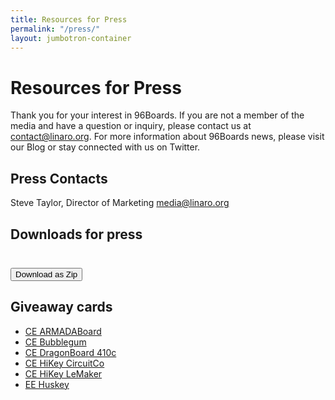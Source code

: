```yaml
---
title: Resources for Press
permalink: "/press/"
layout: jumbotron-container
---
```

# Resources for Press
Thank you for your interest in 96Boards.  If you are not a member of the media and have a question or inquiry, please contact us at [contact@linaro.org](mailto:contact@linaro.org). For more information about 96Boards news, please visit our Blog or stay connected with us on Twitter.

## Press Contacts
Steve Taylor, Director of Marketing media@linaro.org

## Downloads for press
<div class="container">
<div class="col-md-3">
    <img data-src="{% asset_path '96Boards-Logo-Consumer.png' %}" class="img-responsive lazyload"
    src="data:image/gif;base64,R0lGODlhAQABAAAAACH5BAEKAAEALAAAAAABAAEAAAICTAEAOw==" />
</div>
<div class="col-md-3">
    <img data-src="{% asset_path '96Boards-Logo-Enterprise.png' %}" class="img-responsive lazyload"
    src="data:image/gif;base64,R0lGODlhAQABAAAAACH5BAEKAAEALAAAAAABAAEAAAICTAEAOw==" />
</div>
<div class="col-md-3">
    <img data-src="{% asset_path '96Boards-Logo-Partner.png' %}" class="img-responsive lazyload"
    src="data:image/gif;base64,R0lGODlhAQABAAAAACH5BAEKAAEALAAAAAABAAEAAAICTAEAOw==" />
</div>
<div class="col-md-3">
    <img data-src="{% asset_path '96Boards-Logo-outline.png' %}" class="img-responsive lazyload"
    src="data:image/gif;base64,R0lGODlhAQABAAAAACH5BAEKAAEALAAAAAABAAEAAAICTAEAOw==" />
</div>
<div class="col-md-3">
    <img data-src="{% asset_path '96Boards-Logo-Standard-White.png' %}" class="img-responsive lazyload"
    src="data:image/gif;base64,R0lGODlhAQABAAAAACH5BAEKAAEALAAAAAABAAEAAAICTAEAOw==" />
</div>
<div class="col-md-3">
    <img data-src="{% asset_path '96Boards-Logo-Standard.png' %}" class="img-responsive lazyload"
    src="data:image/gif;base64,R0lGODlhAQABAAAAACH5BAEKAAEALAAAAAABAAEAAAICTAEAOw==" />
</div>
<div class="col-md-3">
    <img data-src="{% asset_path '96Boards-Logo-Outline01pt.png' %}" class="img-responsive lazyload"
    src="data:image/gif;base64,R0lGODlhAQABAAAAACH5BAEKAAEALAAAAAABAAEAAAICTAEAOw==" />
</div>

</div>

<br/>

<a href="/assets/downloads/96Boards-logoSet.zip">
    <button class="btn blog-read-more-btn">Download as Zip <i class="glyphicon glyphicon-save"></i></button>
</a>


## Giveaway cards

*   [CE ARMADABoard](http://linaro.co/96b-giveaway-armada)
*   [CE Bubblegum](http://linaro.co/96b-giveaway-bubblegum)
*   [CE DragonBoard 410c](http://linaro.co/96b-giveaway-dragonboard410c)
*   [CE HiKey CircuitCo](http://linaro.co/96b-giveaway-hikey-circuitco)
*   [CE HiKey LeMaker](http://linaro.co/96b-Giveaway-HiKey-Lemaker)
*   [EE Huskey](http://linaro.co/96b-giveaway-huskey)

